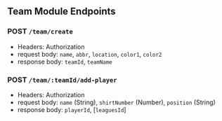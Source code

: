 ## Team Module Endpoints


### POST `/team/create`

* Headers: Authorization
* request body: `name`, `abbr`, `location`, `color1`, `color2`
* response body: `teamId`, `teamName`


### POST `/team/:teamId/add-player`

* Headers: Authorization
* request body: `name` (String), `shirtNumber` (Number), `position` (String)
* response body: `playerId`, [`leaguesId`]